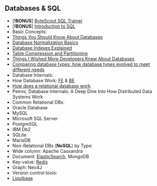 ## Databases & SQL
- [**!BONUS**] [ByteScout SQL Trainer](https://app.bytescout.com/sql-trainer/index.html)
- [**!BONUS**] [Introduction to SQL](https://sqlbolt.com/)
- Basic Concepts:
- [Things You Should Know About Databases](https://architecturenotes.co/things-you-should-know-about-databases/)
- [Database Normalization Basics](https://www.lifewire.com/database-normalization-basics-1019735)
- [Database Indexes Explained](https://www.essentialsql.com/what-is-a-database-index/)
- [Table Compression and Partitioning](https://docs.oracle.com/en/database/oracle/oracle-database/21/vldbg/partition-table-compression.html#GUID-F26AFD78-DC1D-4E6B-9B37-375C59FD1787)
- [Things I Wished More Developers Knew About Databases](https://rakyll.medium.com/things-i-wished-more-developers-knew-about-databases-2d0178464f78)
- [Comparing database types: how database types evolved to meet different needs](https://www.prisma.io/dataguide/intro/comparing-database-types)
- Database Internals:
- How Database Work: [FE](https://madushandhanushka.wordpress.com/2019/03/26/how-database-works-frontend-architecture/) & [BE](https://madushandhanushka.wordpress.com/2019/03/26/how-database-works-backend-architecture/)
- [How does a relational database work](http://coding-geek.com/how-databases-work/)
- Petrov, Database Internals: A Deep Dive Into How Distributed Data Systems Work
- Common Relational DBs:
- Oracle Database
- MySQL
- Microsoft SQL Server
- PostgreSQL
- IBM Db2
- SQLite
- MariaDB
- Non-Relational DBs (**NoSQL**) by Type:
- Wide column: Apache Cassandra
- Document: [ElasticSearch](https://www.baeldung.com/elasticsearch-java), MongoDB
- Key-value: [Redis](https://architecturenotes.co/redis/)
- Graph: Neo4J
- Version control tools:
- [Liquibase](https://liquibase.org/get-started/quickstart)
